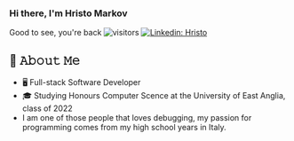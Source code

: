 ### Hi there, I'm Hristo Markov
Good to see, you're back ![visitors](https://visitor-badge.glitch.me/badge?page_id=page.Hmarkov)
[![Linkedin: Hristo](https://img.shields.io/badge/-Hristo-blue?style=flat-square&logo=Linkedin&logoColor=white&link=https://www.linkedin.com/in/hristo-markov/)](https://www.linkedin.com/in/hristo-markov/)

## :book: 𝙰𝚋𝚘𝚞𝚝 𝙼𝚎
- 🖥 Full-stack Software Developer
- 🎓 Studying Honours Computer Scence at the University of East Anglia, class of 2022
- I am one of those people that loves debugging, my passion for programming comes from my high school years in Italy.


